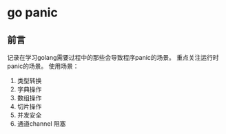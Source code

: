 # go panic

## 前言
记录在学习golang需要过程中的那些会导致程序panic的场景。
重点关注运行时panic的场景。
使用场景：
1. 类型转换
2. 字典操作
3. 数组操作
4. 切片操作
5. 并发安全
6. 通道channel 阻塞
